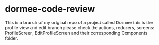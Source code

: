 # dormee-code-review

This is a branch of my original repo of a project called Dormee 
this is the profile view and edit branch 
please check the actions, reducers, screens: ProfileScreen, EditProfileScreen and their corresponding Components folder.

